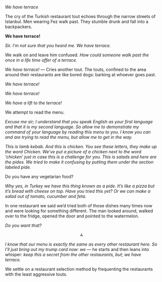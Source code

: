 *We have terrace*

The cry of the Turkish restaurant tout echoes through the narrow streets of Istanbul. Men wearing Fez walk past. They stumble drunk and fall into a backpackers. 

**We have terrace!**

*Sir. I’m not sure that you heard me. We have terrace.*

We walk on and leave him confused. *How could someone walk past the once in a life time offer of a terrace.*

*We have terrace!* — Cries another tout. The touts, confined to the area around their restaurants are like bored dogs: barking at whoever goes past.

*We have terrace!*

*We have terrace!*

*We have a lift to the terrace!*

We attempt to read the menu.

*Excuse me sir; I understand that you speak English as your first language and that it is my second language. So allow me to demonstrate my command of your language by reading this menu to you. I know you can and are trying to read the menu, but allow me to get in the way.*

*This is lamb kebab. And this is chicken. You see these letters, they make up the word Chicken. We’ve put a picture of a chicken next to the word ‘chicken’ just in case this is a challenge for you. This is salads and here are the pides. We tried to make it confusing by putting them under the section labeled pide.*

Do you have any vegetarian food?

*Why yes, in Turkey we have this thing known as a pide. It’s like a pizza but it’s bread with cheese on top. Have you tried this yet? Or we can make a salad out of tomato, cucumber and feta.*

In one restaurant we said we’d tried both of those dishes many times now and were looking for something different. The man looked around, walked over to the fridge, opened the door and pointed to the watermelon. 

*Do you want that?*

<p style="text-align:center;"> ⁂ </p>

*I know that our menu is exactly the same as every other restaurant here. So I’ll just bring out my trump card now: we* — he starts and then leans into whisper: *keep this a secret from the other restaurants, but; we have terrace.*

We settle on a restaurant selection method by frequenting the restaurants with the least aggressive touts.



